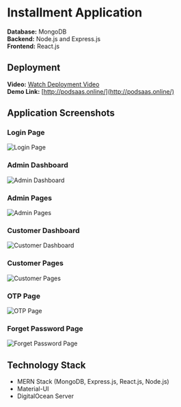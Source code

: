 # Installment Application

**Database:** MongoDB  
**Backend:** Node.js and Express.js  
**Frontend:** React.js

## Deployment

**Video:** [Watch Deployment Video](https://www.linkedin.com/posts/shinanmohamed363_mernstack-webdevelopment-softwareengineering-activity-7223383964541972481-BKWr?utm_source=share&utm_medium=member_android)  
**Demo Link:** [http://podsaas.online/](http://podsaas.online/)

## Application Screenshots

### Login Page
![Login Page](URL_TO_LOGIN_PAGE_IMAGE)

### Admin Dashboard
![Admin Dashboard](URL_TO_ADMIN_DASHBOARD_IMAGE)

### Admin Pages
![Admin Pages](URL_TO_ADMIN_PAGES_IMAGE)

### Customer Dashboard
![Customer Dashboard](URL_TO_CUSTOMER_DASHBOARD_IMAGE)

### Customer Pages
![Customer Pages](URL_TO_CUSTOMER_PAGES_IMAGE)

### OTP Page
![OTP Page](URL_TO_OTP_PAGE_IMAGE)

### Forget Password Page
![Forget Password Page](URL_TO_FORGET_PASSWORD_PAGE_IMAGE)

## Technology Stack

- MERN Stack (MongoDB, Express.js, React.js, Node.js)
- Material-UI
- DigitalOcean Server
